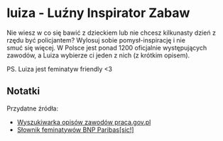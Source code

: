 # luiza - Luźny Inspirator Zabaw

Nie wiesz w co się bawić z dzieckiem lub nie chcesz kilkunasty dzień z rzędu być policjantem? Wylosuj sobie pomysł-inspirację i nie smuć się więcej. W Polsce jest ponad 1200 oficjalnie występujących zawodów, a Luiza wybierze ci jeden z nich (z krótkim opisem).

PS. Luiza jest feminatyw friendly <3

## Notatki

Przydatne źródła:

- [Wyszukiwarka opisów zawodów praca.gov.pl](https://psz.praca.gov.pl/rynek-pracy/bazy-danych/klasyfikacja-zawodow-i-specjalnosci/wyszukiwarka-opisow-zawodow)
- [Słownik feminatywów BNP Paribas[sic!]](https://lp.bnpparibas.pl/wystarczyslowo/#!slownik)
